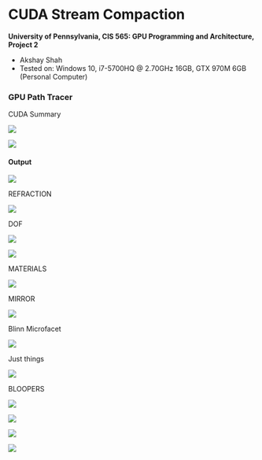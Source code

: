 CUDA Stream Compaction
======================

**University of Pennsylvania, CIS 565: GPU Programming and Architecture, Project 2**

* Akshay Shah
* Tested on: Windows 10, i7-5700HQ @ 2.70GHz 16GB, GTX 970M 6GB (Personal Computer)

### GPU Path Tracer

CUDA Summary

![](img/cuda_summary.PNG)

![](img/cuda_summary1.PNG)


#### Output

![](img/StochasticAA.PNG)

REFRACTION

![](renders/cornell.2016-10-10_03-19-06z.1490samp.png)

DOF

![](renders/cornell.2016-10-10_03-01-09z.1125samp.png)

![](renders/cornell.2016-10-10_02-51-02z.1871samp.png)

MATERIALS

![](renders/cornell.2016-10-10_02-27-37z.5000sampCopy.png)

MIRROR

![](renders/cornell.2016-10-05_18-18-36z.1024samp.png)

Blinn Microfacet

![](renders/cornell.2016-10-10_03-55-56z.5000samp.png)


Just things

![](renders/cornell.2016-10-10_03-25-17z.1701samp.png)

BLOOPERS

![](renders/cornell.2016-10-06_18-53-26z.1024samp.png)

![](renders/cornell.2016-10-06_16-00-42z.273samp.png)

![](renders/cornell.2016-10-06_16-00-42z.1024samp.png)

![](renders/cornell.2016-10-05_07-35-47z.1024samp.png)
